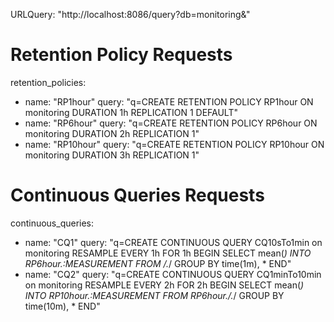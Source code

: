 URLQuery: "http://localhost:8086/query?db=monitoring&"

# Retention Policy Requests

retention_policies: 
  - name: "RP1hour"
    query: "q=CREATE RETENTION POLICY RP1hour ON monitoring DURATION 1h REPLICATION 1 DEFAULT"
  - name: "RP6hour"
    query: "q=CREATE RETENTION POLICY RP6hour ON monitoring DURATION 2h REPLICATION 1"
  - name: "RP10hour"
    query: "q=CREATE RETENTION POLICY RP10hour ON monitoring DURATION 3h REPLICATION 1"

# Continuous Queries Requests

continuous_queries: 
  - name: "CQ1"
    query: "q=CREATE CONTINUOUS QUERY CQ10sTo1min on monitoring RESAMPLE EVERY 1h FOR 1h BEGIN SELECT mean(*) INTO RP6hour.:MEASUREMENT FROM /.*/ GROUP BY time(1m), * END"
  - name: "CQ2"
    query: "q=CREATE CONTINUOUS QUERY CQ1minTo10min on monitoring RESAMPLE EVERY 2h FOR 2h BEGIN SELECT mean(*) INTO RP10hour.:MEASUREMENT FROM RP6hour./.*/ GROUP BY time(10m), * END"
